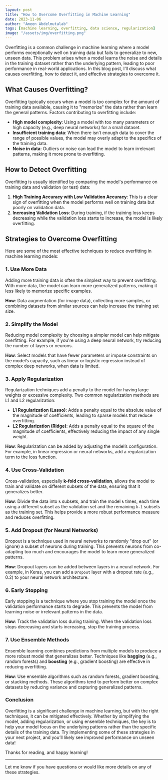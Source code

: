 ```yaml
---
layout: post
title: "How to Overcome Overfitting in Machine Learning"
date: 2023-11-06
author: "Ameen Abdelmutalab"
tags: [machine learning, overfitting, data science, regularization]
image: "/assets/img/overfitting.png"
---
```



Overfitting is a common challenge in machine learning where a model performs exceptionally well on training data but fails to generalize to new, unseen data. This problem arises when a model learns the noise and details in the training dataset rather than the underlying pattern, leading to poor performance in real-world applications. In this blog post, I’ll discuss what causes overfitting, how to detect it, and effective strategies to overcome it.

## What Causes Overfitting?
Overfitting typically occurs when a model is too complex for the amount of training data available, causing it to "memorize" the data rather than learn the general patterns. Factors contributing to overfitting include:
- **High model complexity**: Using a model with too many parameters or high capacity (e.g., deep neural networks) for a small dataset.
- **Insufficient training data**: When there isn’t enough data to cover the range of possible values, the model may overly adapt to the specifics of the training data.
- **Noise in data**: Outliers or noise can lead the model to learn irrelevant patterns, making it more prone to overfitting.

## How to Detect Overfitting
Overfitting is usually identified by comparing the model's performance on training data and validation (or test) data:
1. **High Training Accuracy with Low Validation Accuracy**: This is a clear sign of overfitting when the model performs well on training data but poorly on validation data.
2. **Increasing Validation Loss**: During training, if the training loss keeps decreasing while the validation loss starts to increase, the model is likely overfitting.

## Strategies to Overcome Overfitting

Here are some of the most effective techniques to reduce overfitting in machine learning models:

### 1. Use More Data
Adding more training data is often the simplest way to prevent overfitting. With more data, the model can learn more generalized patterns, making it less likely to memorize specific examples.

**How**: Data augmentation (for image data), collecting more samples, or combining datasets from similar sources can help increase the training set size.

### 2. Simplify the Model
Reducing model complexity by choosing a simpler model can help mitigate overfitting. For example, if you're using a deep neural network, try reducing the number of layers or neurons.

**How**: Select models that have fewer parameters or impose constraints on the model’s capacity, such as linear or logistic regression instead of complex deep networks, when data is limited.

### 3. Apply Regularization
Regularization techniques add a penalty to the model for having large weights or excessive complexity. Two common regularization methods are L1 and L2 regularization:
- **L1 Regularization (Lasso)**: Adds a penalty equal to the absolute value of the magnitude of coefficients, leading to sparse models that reduce overfitting.
- **L2 Regularization (Ridge)**: Adds a penalty equal to the square of the magnitude of coefficients, effectively reducing the impact of any single weight.

**How**: Regularization can be added by adjusting the model’s configuration. For example, in linear regression or neural networks, add a regularization term to the loss function.

### 4. Use Cross-Validation
Cross-validation, especially **k-fold cross-validation**, allows the model to train and validate on different subsets of the data, ensuring that it generalizes better.

**How**: Divide the data into `k` subsets, and train the model `k` times, each time using a different subset as the validation set and the remaining `k-1` subsets as the training set. This helps provide a more robust performance measure and reduces overfitting.

### 5. Add Dropout (for Neural Networks)
Dropout is a technique used in neural networks to randomly "drop out" (or ignore) a subset of neurons during training. This prevents neurons from co-adapting too much and encourages the model to learn more generalized patterns.

**How**: Dropout layers can be added between layers in a neural network. For example, in Keras, you can add a `Dropout` layer with a dropout rate (e.g., 0.2) to your neural network architecture.

### 6. Early Stopping
Early stopping is a technique where you stop training the model once the validation performance starts to degrade. This prevents the model from learning noise or irrelevant patterns in the data.

**How**: Track the validation loss during training. When the validation loss stops decreasing and starts increasing, stop the training process.

### 7. Use Ensemble Methods
Ensemble learning combines predictions from multiple models to produce a more robust model that generalizes better. Techniques like **bagging** (e.g., random forests) and **boosting** (e.g., gradient boosting) are effective in reducing overfitting.

**How**: Use ensemble algorithms such as random forests, gradient boosting, or stacking methods. These algorithms tend to perform better on complex datasets by reducing variance and capturing generalized patterns.

### Conclusion
Overfitting is a significant challenge in machine learning, but with the right techniques, it can be mitigated effectively. Whether by simplifying the model, adding regularization, or using ensemble techniques, the key is to help your model focus on the underlying patterns rather than the specific details of the training data. Try implementing some of these strategies in your next project, and you’ll likely see improved performance on unseen data!

Thanks for reading, and happy learning!

---

Let me know if you have questions or would like more details on any of these strategies.

